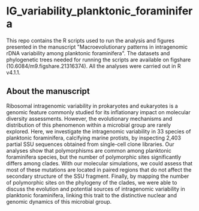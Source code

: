 # IG_variability_planktonic_foraminifera
This repo contains the R scripts used to run the analysis and figures presented in the manuscript "Macroevolutionary patterns in intragenomic rDNA variability among planktonic foraminifera". 
The datasets and phylogenetic trees needed for running the scripts are available on figshare (10.6084/m9.figshare.21316374). All the analyses were carried out in R v4.1.1.

## About the manuscript
Ribosomal intragenomic variability in prokaryotes and eukaryotes is a genomic feature commonly studied for its inflationary impact on molecular diversity assessments. However, the evolutionary mechanisms and distribution of this phenomenon within a microbial group are rarely explored. Here, we investigate the intragenomic variability in 33 species of planktonic foraminifera, calcifying marine protists, by inspecting 2,403 partial SSU sequences obtained from single-cell clone libraries. Our analyses show that polymorphisms are common among planktonic foraminifera species, but the number of polymorphic sites significantly differs among clades. With our molecular simulations, we could assess that most of these mutations are located in paired regions that do not affect the secondary structure of the SSU fragment. Finally, by mapping the number of polymorphic sites on the phylogeny of the clades, we were able to discuss the evolution and potential sources of intragenomic variability in planktonic foraminifera, linking this trait to the distinctive nuclear and genomic dynamics of this microbial group.

